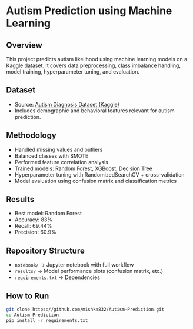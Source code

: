 # Autism Prediction using Machine Learning

## Overview
This project predicts autism likelihood using machine learning models on a Kaggle dataset. It covers data preprocessing, class imbalance handling, model training, hyperparameter tuning, and evaluation.

## Dataset
- Source: [Autism Diagnosis Dataset (Kaggle)](https://www.kaggle.com/competitions/autismdiagnosis/data)
- Includes demographic and behavioral features relevant for autism prediction.

## Methodology
- Handled missing values and outliers
- Balanced classes with SMOTE
- Performed feature correlation analysis
- Trained models: Random Forest, XGBoost, Decision Tree
- Hyperparameter tuning with RandomizedSearchCV + cross-validation
- Model evaluation using confusion matrix and classification metrics

## Results
- Best model: Random Forest
- Accuracy: 83%
- Recall: 69.44%
- Precision: 60.9%

## Repository Structure
- `notebook/` → Jupyter notebook with full workflow
- `results/` → Model performance plots (confusion matrix, etc.)
- `requirements.txt` → Dependencies

## How to Run
```bash
git clone https://github.com/mishka832/Autism-Prediction.git
cd Autism-Prediction
pip install -r requirements.txt
